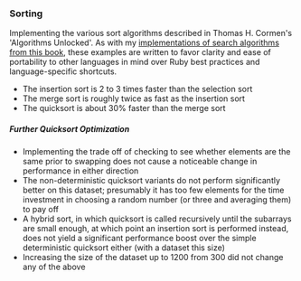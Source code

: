 ### Sorting

Implementing the various sort algorithms described in Thomas H. Cormen's 'Algorithms Unlocked'. As with my [implementations of search algorithms from this book](https://github.com/nathanielltaylor/algorithms-unlocked-searching), these examples are written to favor clarity and ease of portability to other languages in mind over Ruby best practices and language-specific shortcuts.

- The insertion sort is 2 to 3 times faster than the selection sort
- The merge sort is roughly twice as fast as the insertion sort
- The quicksort is about 30% faster than the merge sort

##### Further Quicksort Optimization
- Implementing the trade off of checking to see whether elements are the same prior to swapping does not cause a noticeable change in performance in either direction
- The non-deterministic quicksort variants do not perform significantly better on this dataset; presumably it has too few elements for the time investment in choosing a random number (or three and averaging them) to pay off
- A hybrid sort, in which quicksort is called recursively until the subarrays are small enough, at which point an insertion sort is performed instead, does not yield a significant performance boost over the simple deterministic quicksort either (with a dataset this size)
- Increasing the size of the dataset up to 1200 from 300 did not change any of the above
